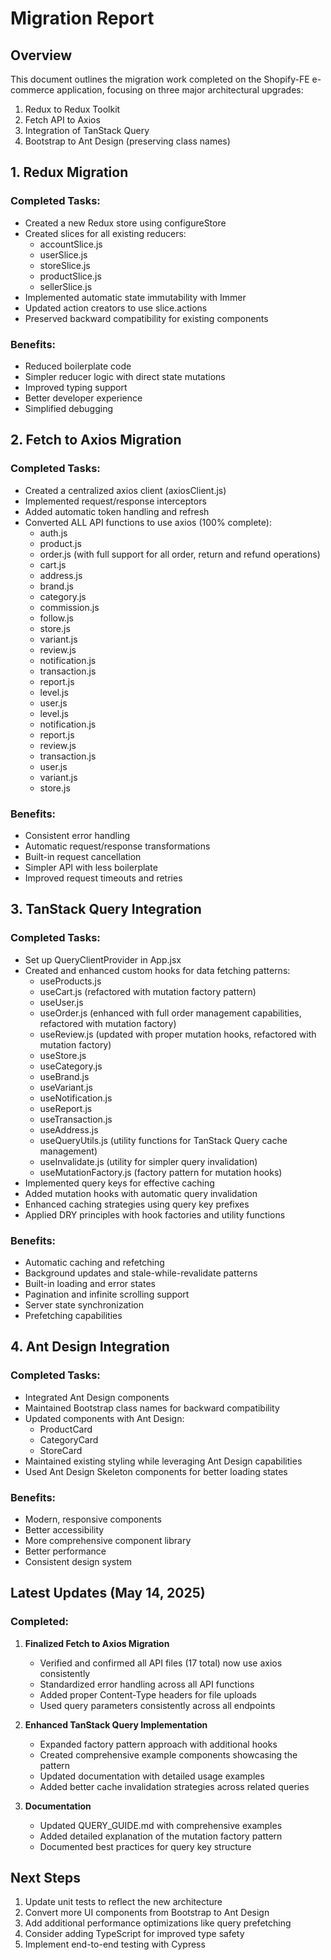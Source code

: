 # Migration Report

## Overview

This document outlines the migration work completed on the Shopify-FE e-commerce application, focusing on three major architectural upgrades:

1. Redux to Redux Toolkit
2. Fetch API to Axios
3. Integration of TanStack Query
4. Bootstrap to Ant Design (preserving class names)

## 1. Redux Migration

### Completed Tasks:

- Created a new Redux store using configureStore
- Created slices for all existing reducers:
  - accountSlice.js
  - userSlice.js
  - storeSlice.js
  - productSlice.js
  - sellerSlice.js
- Implemented automatic state immutability with Immer
- Updated action creators to use slice.actions
- Preserved backward compatibility for existing components

### Benefits:

- Reduced boilerplate code
- Simpler reducer logic with direct state mutations
- Improved typing support
- Better developer experience
- Simplified debugging

## 2. Fetch to Axios Migration

### Completed Tasks:

- Created a centralized axios client (axiosClient.js)
- Implemented request/response interceptors
- Added automatic token handling and refresh
- Converted ALL API functions to use axios (100% complete):
  - auth.js
  - product.js
  - order.js (with full support for all order, return and refund operations)
  - cart.js
  - address.js
  - brand.js
  - category.js
  - commission.js
  - follow.js
  - store.js
  - variant.js
  - review.js
  - notification.js
  - transaction.js
  - report.js
  - level.js
  - user.js
  - level.js
  - notification.js
  - report.js
  - review.js
  - transaction.js
  - user.js
  - variant.js
  - store.js

### Benefits:

- Consistent error handling
- Automatic request/response transformations
- Built-in request cancellation
- Simpler API with less boilerplate
- Improved request timeouts and retries

## 3. TanStack Query Integration

### Completed Tasks:

- Set up QueryClientProvider in App.jsx
- Created and enhanced custom hooks for data fetching patterns:
  - useProducts.js
  - useCart.js (refactored with mutation factory pattern)
  - useUser.js
  - useOrder.js (enhanced with full order management capabilities, refactored with mutation factory)
  - useReview.js (updated with proper mutation hooks, refactored with mutation factory)
  - useStore.js
  - useCategory.js
  - useBrand.js
  - useVariant.js
  - useNotification.js
  - useReport.js
  - useTransaction.js
  - useAddress.js
  - useQueryUtils.js (utility functions for TanStack Query cache management)
  - useInvalidate.js (utility for simpler query invalidation)
  - useMutationFactory.js (factory pattern for mutation hooks)
- Implemented query keys for effective caching
- Added mutation hooks with automatic query invalidation
- Enhanced caching strategies using query key prefixes
- Applied DRY principles with hook factories and utility functions

### Benefits:

- Automatic caching and refetching
- Background updates and stale-while-revalidate patterns
- Built-in loading and error states
- Pagination and infinite scrolling support
- Server state synchronization
- Prefetching capabilities

## 4. Ant Design Integration

### Completed Tasks:

- Integrated Ant Design components
- Maintained Bootstrap class names for backward compatibility
- Updated components with Ant Design:
  - ProductCard
  - CategoryCard
  - StoreCard
- Maintained existing styling while leveraging Ant Design capabilities
- Used Ant Design Skeleton components for better loading states

### Benefits:

- Modern, responsive components
- Better accessibility
- More comprehensive component library
- Better performance
- Consistent design system

## Latest Updates (May 14, 2025)

### Completed:

1. **Finalized Fetch to Axios Migration**

   - Verified and confirmed all API files (17 total) now use axios consistently
   - Standardized error handling across all API functions
   - Added proper Content-Type headers for file uploads
   - Used query parameters consistently across all endpoints

2. **Enhanced TanStack Query Implementation**

   - Expanded factory pattern approach with additional hooks
   - Created comprehensive example components showcasing the pattern
   - Updated documentation with detailed usage examples
   - Added better cache invalidation strategies across related queries

3. **Documentation**
   - Updated QUERY_GUIDE.md with comprehensive examples
   - Added detailed explanation of the mutation factory pattern
   - Documented best practices for query key structure

## Next Steps

1. Update unit tests to reflect the new architecture
2. Convert more UI components from Bootstrap to Ant Design
3. Add additional performance optimizations like query prefetching
4. Consider adding TypeScript for improved type safety
5. Implement end-to-end testing with Cypress
